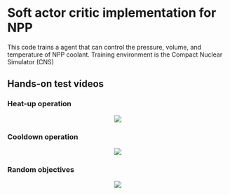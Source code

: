 # Soft actor critic implementation for NPP
This code trains a agent that can control the pressure, volume, and temperature of NPP coolant.
Training environment is the Compact Nuclear Simulator (CNS)

## Hands-on test videos
### Heat-up operation
<p align="center">
  <img src="https://user-images.githubusercontent.com/94210076/215338197-75ff5d0d-6138-442f-9c4b-440e7af2f428.gif">
</p>

### Cooldown operation
<p align="center">
  <img src="https://user-images.githubusercontent.com/94210076/215338192-11b6915b-17ca-4a3e-8614-0c6c78f0cef8.gif">
</p>

### Random objectives
<p align="center">
  <img src="https://user-images.githubusercontent.com/94210076/215338186-70618045-09c0-401c-9bf0-258f39f786b0.gif">
</p>
